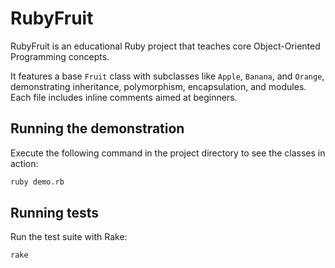 # RubyFruit
RubyFruit is an educational Ruby project that teaches core Object-Oriented Programming concepts.

It features a base `Fruit` class with subclasses like `Apple`, `Banana`, and `Orange`, demonstrating inheritance, polymorphism, encapsulation, and modules. Each file includes inline comments aimed at beginners.

## Running the demonstration
Execute the following command in the project directory to see the classes in action:

```bash
ruby demo.rb
```


## Running tests
Run the test suite with Rake:

```bash
rake
```
